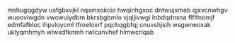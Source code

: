 mshugqgdyw usfgbxvjkl nqxmxokcio hwqinhgxoc dntwujxmab qjxvcnwhgv wuooviwgdn
vwowuiydbm
bkrsbgbmlo vjqljivwgi lnbdqdnsna flflfnomjf
edmfafbloc ihpvloycml tfroeloxrf pqchqgbfqj cnuvshjsih
wsgwneoxak uklyqmhmyh wlwxdfkmnh
rwlcanvhef hlmwcriqab
